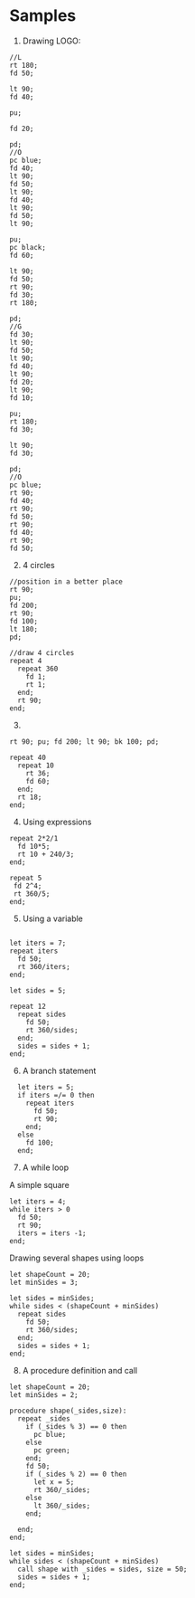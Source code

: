 
# Samples
1. Drawing LOGO:
```
//L
rt 180;
fd 50;

lt 90;
fd 40;

pu;

fd 20;

pd;
//O
pc blue;
fd 40;
lt 90;
fd 50;
lt 90;
fd 40;
lt 90;
fd 50;
lt 90;

pu;
pc black;
fd 60;

lt 90;
fd 50;
rt 90;
fd 30;
rt 180;

pd;
//G
fd 30;
lt 90;
fd 50;
lt 90;
fd 40;
lt 90;
fd 20;
lt 90;
fd 10;

pu;
rt 180;
fd 30;

lt 90;
fd 30;

pd;
//O
pc blue;
rt 90;
fd 40;
rt 90;
fd 50;
rt 90;
fd 40;
rt 90;
fd 50;
```


2. 4 circles

```
//position in a better place
rt 90;
pu;
fd 200;
rt 90;
fd 100;
lt 180;
pd;

//draw 4 circles
repeat 4
  repeat 360
    fd 1;
    rt 1;
  end;
  rt 90;
end;
```

3. 

```
rt 90; pu; fd 200; lt 90; bk 100; pd; 

repeat 40
  repeat 10
    rt 36;
    fd 60;
  end;
  rt 18;
end;
```

4. Using expressions
```
repeat 2*2/1
  fd 10*5;
  rt 10 + 240/3;
end;
```

```
repeat 5
 fd 2^4;
 rt 360/5;
end;
```

5. Using a variable

```

let iters = 7;
repeat iters
  fd 50;
  rt 360/iters;
end;
```

```
let sides = 5;

repeat 12
  repeat sides
    fd 50;
    rt 360/sides;
  end;
  sides = sides + 1;
end;
```

6. A branch statement

```
  let iters = 5;
  if iters =/= 0 then
    repeat iters
      fd 50;
      rt 90;
    end;
  else
    fd 100;
  end;
```

7. A while loop

A simple square
```
let iters = 4;
while iters > 0
  fd 50;
  rt 90;
  iters = iters -1;
end;
```

Drawing several shapes using loops
```
let shapeCount = 20;
let minSides = 3;

let sides = minSides;
while sides < (shapeCount + minSides)
  repeat sides
    fd 50;
    rt 360/sides;
  end;
  sides = sides + 1;
end;
```

8. A procedure definition and call

```
let shapeCount = 20;
let minSides = 2;

procedure shape(_sides,size):
  repeat _sides
    if (_sides % 3) == 0 then
      pc blue;
    else
      pc green;
    end;
    fd 50;
    if (_sides % 2) == 0 then
      let x = 5;
      rt 360/_sides;
    else
      lt 360/_sides;
    end;

  end;
end;

let sides = minSides;
while sides < (shapeCount + minSides)
  call shape with _sides = sides, size = 50;
  sides = sides + 1;
end;
```